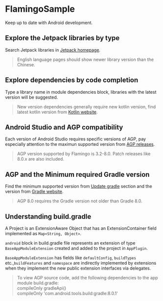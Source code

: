 # FlamingoSample
Keep up to date with Android development.

## Explore the Jetpack libraries by type
Search Jetpack libraries in [Jetpack homepage](https://developer.android.google.cn/jetpack/androidx/explorer).
> English language pages should show newer library version than the Chinese.

## Explore dependencies by code completion
Type a library name in module dependencies block, libraries with the latest version will be suggested.
> New version dependencies generally require new kotlin version, find latest kotlin version from [Kotlin website](https://kotlinlang.org/docs/home.html).

## Android Studio and AGP compatibility
Each version of Android Studio requires specific versions of AGP, pay especially attention to the maximun supported version from [AGP releases](https://developer.android.google.cn/build/releases/gradle-plugin#android_gradle_plugin_and_android_studio_compatibility).
> AGP version supported by Flamingo is 3.2-8.0. Patch releases like 8.0.x are also included.

## AGP and the Minimum required Gradle version
Find the minimum supported version from [Update gradle](https://developer.android.google.cn/build/releases/gradle-plugin#updating-gradle) section and the version from [Gradle website](https://gradle.org/releases/).
> AGP 8.0 requires the Gradle version not older than Gradle 8.0.

## Understanding build.gradle
A Project is an ExtensionAware Object that has an ExtensionContainer field implemented as ```Map<String, Object>```.

```android``` block in build.gradle file represents an extension of type ```BaseAppModuleExtension``` created and added to the project in ```AppPlugin```.

```BaseAppModuleExtension``` has fields like ```defaultConfig```, ```buildTypes``` etc.,```buildFeatures``` and ```namespace``` are indirectly implemented by extensions when they implement the new public extension interfaces via delegates.
> To view AGP source code, add the following dependencies to the app module build.gradle:  
> compileOnly gradleApi()  
> compileOnly 'com.android.tools.build:gradle:8.0.1'